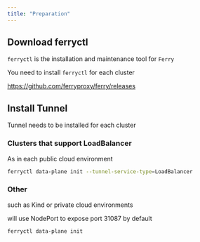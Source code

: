 ```yaml
---
title: "Preparation"
---
```


## Download ferryctl

`ferryctl` is the installation and maintenance tool for `Ferry`

You need to install `ferryctl` for each cluster

https://github.com/ferryproxy/ferry/releases

## Install Tunnel

Tunnel needs to be installed for each cluster

### Clusters that support LoadBalancer

As in each public cloud environment

``` bash
ferryctl data-plane init --tunnel-service-type=LoadBalancer
```

### Other

such as Kind or private cloud environments

will use NodePort to expose port 31087 by default

``` bash
ferryctl data-plane init
```
